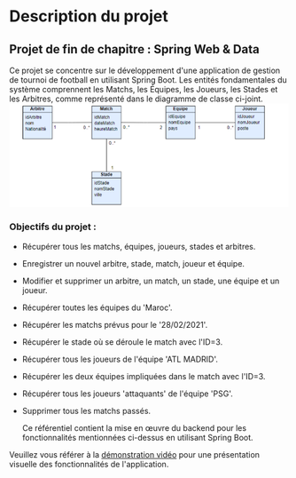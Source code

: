 # Description du projet

## Projet de fin de chapitre : Spring Web & Data

Ce projet se concentre sur le développement d'une application de gestion de tournoi de football en utilisant Spring Boot. Les entités fondamentales du système comprennent les Matchs, les Équipes, les Joueurs, les Stades et les Arbitres, comme représenté dans le diagramme de classe ci-joint.
![Diagramme de classe](classgiagram.png)

### Objectifs du projet :
- Récupérer tous les matchs, équipes, joueurs, stades et arbitres.
- Enregistrer un nouvel arbitre, stade, match, joueur et équipe.
- Modifier et supprimer un arbitre, un match, un stade, une équipe et un joueur.
- Récupérer toutes les équipes du 'Maroc'.
- Récupérer les matchs prévus pour le '28/02/2021'.
- Récupérer le stade où se déroule le match avec l'ID=3.
- Récupérer tous les joueurs de l'équipe 'ATL MADRID'.
- Récupérer les deux équipes impliquées dans le match avec l'ID=3.
- Récupérer tous les joueurs 'attaquants' de l'équipe 'PSG'.
- Supprimer tous les matchs passés.

  Ce référentiel contient la mise en œuvre du backend pour les fonctionnalités mentionnées ci-dessus en utilisant Spring Boot.

Veuillez vous référer à la [démonstration vidéo](https://youtu.be/yKuwIUiEnEg) pour une présentation visuelle des fonctionnalités de l'application.

